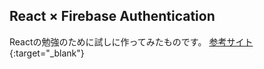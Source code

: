 ## React × Firebase Authentication
Reactの勉強のために試しに作ってみたものです。
[参考サイト](https://ralacode.com/blog/post/react-firebase-authentication/){:target="_blank"}